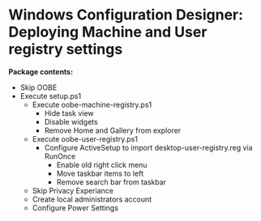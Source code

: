 # Windows Configuration Designer: Deploying Machine and User registry settings

<b>Package contents:</b>

* Skip OOBE
* Execute setup.ps1
    * Execute oobe-machine-registry.ps1
        * Hide task view
        * Disable widgets
        * Remove Home and Gallery from explorer
    * Execute oobe-user-registry.ps1
        * Configure ActiveSetup to import desktop-user-registry.reg via RunOnce
            * Enable old right click menu
            * Move taskbar items to left
            * Remove search bar from taskbar
    * Skip Privacy Experiance
    * Create local administrators account
    * Configure Power Settings